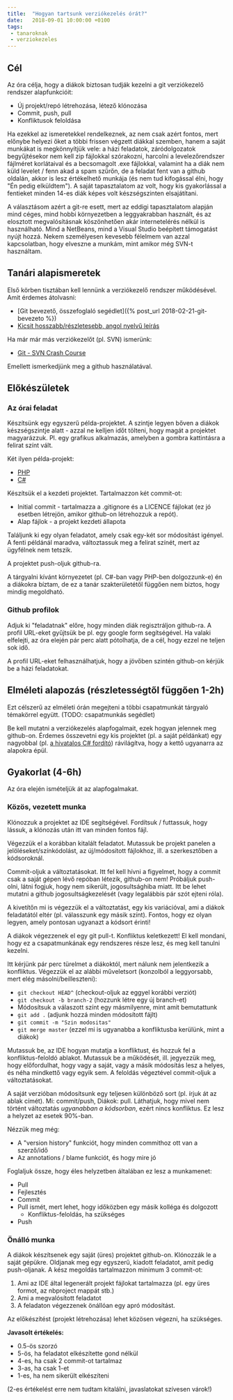 ```yaml
---
title:  "Hogyan tartsunk verziókezelés órát?"
date:   2018-09-01 10:00:00 +0100
tags:
 - tanaroknak
 - verziokezeles
---
```


## Cél

Az óra célja, hogy a diákok biztosan tudják kezelni a git verziókezelő rendszer alapfunkcióit:

* Új projekt/repó létrehozása, létező klónozása
* Commit, push, pull
* Konfliktusok feloldása

Ha ezekkel az ismeretekkel rendelkeznek, az nem csak azért fontos, mert előnybe helyezi őket a többi frissen végzett diákkal szemben, hanem a saját munkákat is megkönnyítjük vele: a házi feladatok, záródolgozatok begyűjtésekor nem kell zip fájlokkal szórakozni, harcolni a levelezőrendszer fájlméret korlátaival és a becsomagolt .exe fájlokkal, valamint ha a diák nem küld levelet / fenn akad a spam szűrőn, de a feladat fent van a github oldalán, akkor is lesz értékelhető munkája (és nem tud kifogással élni, hogy "Én pedig elküldtem"). A saját tapasztalatom az volt, hogy kis gyakorlással a fentieket minden 14-es diák képes volt készségszinten elsajátítani.

A választásom azért a git-re esett, mert az eddigi tapasztalatom alapján mind céges, mind hobbi környezetben a leggyakrabban használt, és az elosztott megvalósításnak köszönhetően akár internetelérés nélkül is használható. Mind a NetBeans, mind a Visual Studio beépített támogatást nyújt hozzá. Nekem személyesen kevesebb félelmem van azzal kapcsolatban, hogy elveszne a munkám, mint amikor még SVN-t használtam.

## Tanári alapismeretek

Első körben tisztában kell lennünk a verziókezelő rendszer működésével. Amit érdemes átolvasni:

* [Git bevezető, összefoglaló segédlet]({% post_url 2018-02-21-git-bevezeto %})
* [Kicsit hosszabb/részletesebb, angol nyelvű leírás](https://try.github.io/)

Ha már már más verziókezelőt (pl. SVN) ismerünk:

* [Git - SVN Crash Course](https://git-scm.com/course/svn.html)

Emellett ismerkedjünk meg a github használatával.

## Előkészületek

### Az órai feladat

Készítsünk egy egyszerű példa-projektet. A szintje legyen bőven a diákok készségszintje alatt - azzal ne kelljen időt tölteni, hogy magát a projektet magyarázzuk. Pl. egy grafikus alkalmazás, amelyben a gombra kattintásra a felirat színt vált.

Két ilyen példa-projekt:

* [PHP](https://github.com/hgabor/petrik-2017-13t-kozos)
* [C#](https://github.com/hgabor/petrik-2017-14s-kozos)

Készítsük el a kezdeti projektet. Tartalmazzon két commit-ot:

* Initial commit - tartalmazza a .gitignore és a LICENCE fájlokat (ez jó esetben létrejön, amikor github-on létrehozzuk a repót).
* Alap fájlok - a projekt kezdeti állapota

Találjunk ki egy olyan feladatot, amely csak egy-két sor módosítást igényel. A fenti példánál maradva, változtassuk meg a felirat színét, mert az ügyfélnek nem tetszik.

A projektet push-oljuk github-ra.

A tárgyalni kívánt környezetet (pl. C#-ban vagy PHP-ben dolgozzunk-e) én a diákokra bíztam, de ez a tanár szakterületétől függően nem biztos, hogy mindig megoldható.

### Github profilok

Adjuk ki "feladatnak" előre, hogy minden diák regisztráljon github-ra. A profil URL-eket gyűjtsük be pl. egy google form segítségével.
Ha valaki elfelejti, az óra elején pár perc alatt pótolhatja, de a cél, hogy ezzel ne teljen sok idő.

A profil URL-eket felhasználhatjuk, hogy a jövőben szintén github-on kérjük be a házi feladatokat.

## Elméleti alapozás (részletességtől függően 1-2h)

Ezt célszerű az elméleti órán megejteni a többi csapatmunkát tárgyaló témakörrel együtt. (TODO: csapatmunkás segédlet)

Be kell mutatni a verziókezelés alapfogalmait, ezek hogyan jelennek meg github-on. Érdemes összevetni egy kis projektet (pl. a saját példánkat) egy nagyobbal (pl. [a hivatalos C# fordító](https://github.com/dotnet/roslyn)) rávilágítva, hogy a kettő ugyanarra az alapokra épül.

## Gyakorlat (4-6h)

Az óra elején ismételjük át az alapfogalmakat. 

### Közös, vezetett munka

Klónozzuk a projektet az IDE segítségével. Fordítsuk / futtassuk, hogy lássuk, a klónozás után itt van minden fontos fájl.

Végezzük el a korábban kitalált feladatot. Mutassuk be projekt panelen a jelöléseket/színkódolást, az új/módosított fájlokhoz, ill. a szerkesztőben a kódsoroknál.

Commit-oljuk a változtatásokat. Itt fel kell hívni a figyelmet, hogy a commit csak a saját gépen lévő repóban létezik, github-on nem! Próbáljuk push-olni, látni fogjuk, hogy nem sikerült, jogosultsághiba miatt. Itt be lehet mutatni a github jogosultságkezelését (vagy legalábbis pár szót ejteni róla).

A kivetítőn mi is végezzük el a változtatást, egy kis variációval, ami a diákok feladatától eltér (pl. válasszunk egy másik színt). Fontos, hogy ez olyan legyen, amely pontosan ugyanazt a kódsort érinti!

A diákok végezzenek el egy git pull-t. Konfliktus keletkezett! El kell mondani, hogy ez a csapatmunkának egy rendszeres része lesz, és meg kell tanulni kezelni.

Itt kérjünk pár perc türelmet a diákoktól, mert nálunk nem jelentkezik a konfliktus. Végezzük el az alábbi műveletsort (konzolból a leggyorsabb, mert elég másolni/beilleszteni):

* `git checkout HEAD^` (checkout-oljuk az eggyel korábbi verziót)
* `git checkout -b branch-2` (hozzunk létre egy új branch-et)
* Módosítsuk a válaszott színt egy másmilyenre, mint amit bemutattunk
* `git add .` (adjunk hozzá minden módosított fájlt)
* `git commit -m "Szin modositas"`
* `git merge master` (ezzel mi is ugyanabba a konfliktusba kerülünk, mint a diákok)

Mutassuk be, az IDE hogyan mutatja a konfliktust, és hozzuk fel a konfliktus-feloldó ablakot. Mutassuk be a működését, ill. jegyezzük meg, hogy előfordulhat, hogy vagy a saját, vagy a másik módosítás lesz a helyes, és néha mindkettő vagy egyik sem. A feloldás végeztével commit-oljuk a változtatásokat.

A saját verzióban módosítsunk egy teljesen különböző sort (pl. írjuk át az ablak címét). Mi: commit/push, Diákok: pull. Láthatjuk, hogy mivel nem történt változtatás *ugyanabban a kódsorban*, ezért nincs konfliktus. Ez lesz a helyzet az esetek 90%-ban.

Nézzük meg még:
* A "version history" funkciót, hogy minden commithoz ott van a szerző/idő
* Az annotations / blame funkciót, és hogy mire jó

Foglaljuk össze, hogy éles helyzetben általában ez lesz a munkamenet:
* Pull
* Fejlesztés
* Commit
* Pull ismét, mert lehet, hogy időközben egy másik kolléga és dolgozott
  * Konfliktus-feloldás, ha szükséges
* Push

### Önálló munka

A diákok készítsenek egy saját (üres) projektet github-on. Klónozzák le a saját gépükre. Oldjanak meg egy egyszerű, kiadott feladatot, amit pedig push-oljanak. A kész megoldás tartalmazzon minimum 3 commit-ot:

1. Ami az IDE által legenerált projekt fájlokat tartalmazza (pl. egy üres formot, az nbproject mappát stb.)
2. Ami a megvalósított feladatot
3. A feladaton végezzenek önállóan egy apró módosítást.

Az előkészítést (projekt létrehozása) lehet közösen végezni, ha szükséges.

**Javasolt értékelés:**

* 0.5-ös szorzó
* 5-ös, ha feladatot elkészítette gond nélkül
* 4-es, ha csak 2 commit-ot tartalmaz
* 3-as, ha csak 1-et
* 1-es, ha nem sikerült elkészíteni

(2-es értékelést erre nem tudtam kitalálni, javaslatokat szívesen várok!)
